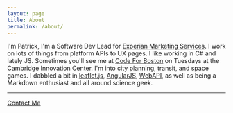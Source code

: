 ```yaml
---
layout: page
title: About
permalink: /about/
---
```


I'm Patrick, I'm a Software Dev Lead for [Experian Marketing Services][linkedIn].  I work on lots of things from platform APIs to UX pages.  I like working in C# and lately JS. Sometimes you'll see me at [Code For Boston] on Tuesdays at the Cambridge Innovation Center. I'm into city planning, transit, and space games. I dabbled a bit in [leaflet.js], [AngularJS], [WebAPI], as well as being a Markdown enthusiast and all around science geek.

[linkedin]: https://www.linkedin.com/pub/patrick-greenwell/32/23a/a06/ "Patrick Greenwell"
[Code for Boston]: https://www.codeforboston.org/ "Code for Boston"
[leaflet.js]:https://leafletjs.com/ "leaflet.js"
[angularjs]:https://angularjs.org/ "angular.js"
[WebAPI]:https://www.asp.net/web-api "Asp.net WebAPI"
- - -
[Contact Me](MAILTO:greenwell.patrick@gmail.com)

